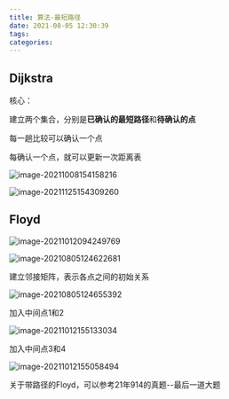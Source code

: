 ```yaml
---
title: 算法-最短路径
date: 2021-08-05 12:30:39
tags:
categories:
---
```


## Dijkstra

核心：

建立两个集合，分别是**已确认的最短路径**和**待确认的点**

每一趟比较可以确认一个点

每确认一个点，就可以更新一次距离表

![image-20211008154158216](https://picgo-freejim.oss-cn-beijing.aliyuncs.com/to_upload/image-20211008154158216.png)

![image-20211125154309260](https://picgo-freejim.oss-cn-beijing.aliyuncs.com/to_upload/image-20211125154309260.png)





## Floyd



![image-20211012094249769](https://picgo-freejim.oss-cn-beijing.aliyuncs.com/to_upload/image-20211012094249769.png)



![image-20210805124622681](https://picgo-freejim.oss-cn-beijing.aliyuncs.com/to_upload/image-20210805124622681.png)



建立邻接矩阵，表示各点之间的初始关系

![image-20210805124655392](https://picgo-freejim.oss-cn-beijing.aliyuncs.com/to_upload/image-20210805124655392.png)

加入中间点1和2

![image-20211012155133034](https://picgo-freejim.oss-cn-beijing.aliyuncs.com/to_upload/image-20211012155133034.png)

加入中间点3和4

![image-20211012155058494](https://picgo-freejim.oss-cn-beijing.aliyuncs.com/to_upload/image-20211012155058494.png)

关于带路径的Floyd，可以参考21年914的真题--最后一道大题


